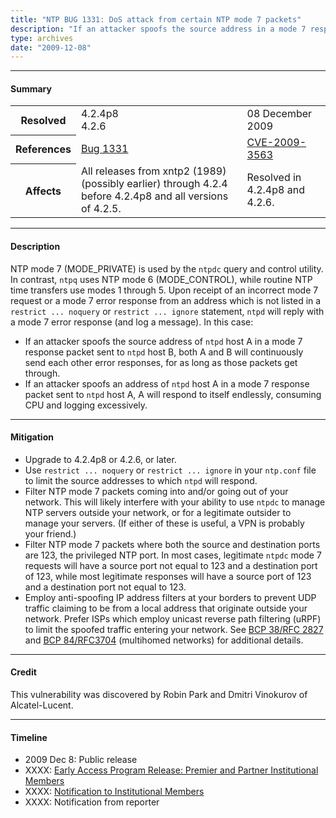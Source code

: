 ```yaml
---
title: "NTP BUG 1331: DoS attack from certain NTP mode 7 packets"
description: "If an attacker spoofs the source address in a mode 7 response packet, both systems will continuously send each other error responses. If an attacker spoofs the recipient's address in a mode 7 response packet, the recipient will respond endlessly, consuming CPU and logging excessively. This bug was resolved in NTP 4.2.4p8."
type: archives
date: "2009-12-08"
---
```


* * *

#### Summary

<table>
  <tbody>
	<tr>
		<th><b>Resolved</b></th>
		<td>4.2.4p8<br> 4.2.6</td>
		<td>08 December 2009</td>
	</tr>
	<tr>
		<th><b>References</b></th>
		<td><a href="https://bugs.ntp.org/show_bug.cgi?id=1331">Bug 1331</a></td>
		<td><a href="https://nvd.nist.gov/vuln/detail/CVE-2009-3563">CVE-2009-3563</a></td>
	</tr>
	<tr>
		<th><b>Affects</b></th>
		<td>All releases from xntp2 (1989) (possibly earlier) through 4.2.4 before 4.2.4p8 and all versions of 4.2.5.</td>
		<td>Resolved in 4.2.4p8 and 4.2.6.</td>
	</tr>
  </tbody>	
</table>

* * *
    
#### Description 

NTP mode 7 (MODE_PRIVATE) is used by the `ntpdc` query and control utility. In contrast, `ntpq` uses NTP mode 6 (MODE_CONTROL), while routine NTP time transfers use modes 1 through 5. Upon receipt of an incorrect mode 7 request or a mode 7 error response from an address which is not listed in a `restrict ... noquery` or `restrict ... ignore` statement, `ntpd` will reply with a mode 7 error response (and log a message). In this case:

   * If an attacker spoofs the source address of `ntpd` host A in a mode 7 response packet sent to `ntpd` host B, both A and B will continuously send each other error responses, for as long as those packets get through.
   * If an attacker spoofs an address of `ntpd` host A in a mode 7 response packet sent to `ntpd` host A, A will respond to itself endlessly, consuming CPU and logging excessively. 

* * *
    
#### Mitigation

* Upgrade to 4.2.4p8 or 4.2.6, or later.
* Use `restrict ... noquery` or `restrict ... ignore` in your `ntp.conf` file to limit the source addresses to which `ntpd` will respond.
* Filter NTP mode 7 packets coming into and/or going out of your network. This will likely interfere with your ability to use `ntpdc` to manage NTP servers outside your network, or for a legitimate outsider to manage your servers. (If either of these is useful, a VPN is probably your friend.)
* Filter NTP mode 7 packets where both the source and destination ports are 123, the privileged NTP port. In most cases, legitimate `ntpdc` mode 7 requests will have a source port not equal to 123 and a destination port of 123, while most legitimate responses will have a source port of 123 and a destination port not equal to 123.
* Employ anti-spoofing IP address filters at your borders to prevent UDP traffic claiming to be from a local address that originate outside your network. Prefer ISPs which employ unicast reverse path filtering (uRPF) to limit the spoofed traffic entering your network. See [BCP 38/RFC 2827](https://www.rfc-editor.org/rfc/rfc2827) and [BCP 84/RFC3704](https://www.rfc-editor.org/rfc/rfc3704) (multihomed networks) for additional details. 

* * *

#### Credit

This vulnerability was discovered by Robin Park and Dmitri Vinokurov of Alcatel-Lucent.

* * *

#### Timeline

* 2009 Dec 8: Public release
* XXXX: [Early Access Program Release: Premier and Partner Institutional Members](https://www.nwtime.org/membership/benefits/)
* XXXX: [Notification to Institutional Members](https://www.nwtime.org/membership/benefits/)
* XXXX: Notification from reporter